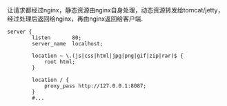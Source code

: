 让请求都经过nginx，静态资源由nginx自身处理，动态资源转发给tomcat/jetty，经过处理后返回给nginx，再由nginx返回给客户端.
```
server {
        listen       80;
        server_name  localhost;

        location ~ \.(js|css|html|jpg|png|gif|zip|rar)$ {
            root html;
        }

        location / {
            proxy_pass http://127.0.0.1:8087;
        }
        #...
```
